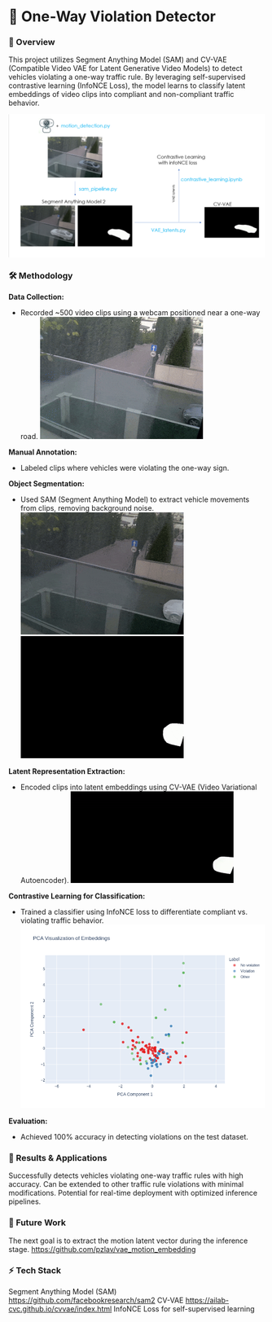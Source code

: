 # 🚗 One-Way Violation Detector

### 📌 Overview
This project utilizes Segment Anything Model (SAM) and CV-VAE (Compatible Video VAE for Latent Generative Video Models) to detect vehicles violating a one-way traffic rule. By leveraging self-supervised contrastive learning (InfoNCE Loss), the model learns to classify latent embeddings of video clips into compliant and non-compliant traffic behavior.

![general pipeline](src/logo.png)

### 🛠️ Methodology
**Data Collection:**
- Recorded ~500 video clips using a webcam positioned near a one-way road.
![initial image](src/1.gif)

**Manual Annotation:**
- Labeled clips where vehicles were violating the one-way sign.

**Object Segmentation:**
- Used SAM (Segment Anything Model) to extract vehicle movements from clips, removing background noise.
![sam highlighting](src/2.gif) ![sam segmentation](src/3.gif)

**Latent Representation Extraction:**
- Encoded clips into latent embeddings using CV-VAE (Video Variational Autoencoder).
![initial image](src/4.gif)

**Contrastive Learning for Classification:**
- Trained a classifier using InfoNCE loss to differentiate compliant vs. violating traffic behavior.
![2d representation of embeddings](src/pca.png)


**Evaluation:**
- Achieved 100% accuracy in detecting violations on the test dataset.

### 🚀 Results & Applications
Successfully detects vehicles violating one-way traffic rules with high accuracy.
Can be extended to other traffic rule violations with minimal modifications.
Potential for real-time deployment with optimized inference pipelines.

### 📌 Future Work
The next goal is to extract the motion latent vector during the inference stage.
https://github.com/pzlav/vae_motion_embedding


### ⚡ Tech Stack
Segment Anything Model (SAM) https://github.com/facebookresearch/sam2
CV-VAE https://ailab-cvc.github.io/cvvae/index.html
InfoNCE Loss for self-supervised learning

